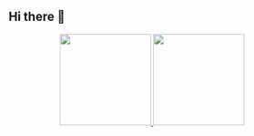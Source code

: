 ## Hi there 👋

<div align="center">
  <a href="https://github.com/Deborablara/">
  <img height="160em" src="https://github-readme-stats.vercel.app/api?username=Deborablara&show_icons=true&theme=dracula&include_all_commits=true&count_private=true"/>
  <img height="160em" src="https://github-readme-stats.vercel.app/api/top-langs/?username=Deborablara&layout=compact&langs_count=15&theme=dracula"/>
</div>
  
